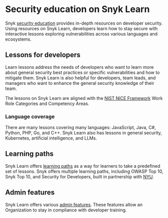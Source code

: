 # Security education on Snyk Learn

Snyk [security education](https://learn.snyk.io/catalog/?type=security-education) provides in-depth resources on developer security. Using resources on Snyk Learn, developers learn how to stay secure with interactive lessons exploring vulnerabilities across various languages and ecosystems.

## Lessons for developers

Learn lessons address the needs of developers who want to learn more about general security best practices or specific vulnerabilities and how to mitigate them. Snyk Learn is also helpful for developers, team leads, and managers who want to enhance the general security knowledge of their team.

The lessons on Snyk Learn are aligned with the [NIST NICE Framework](https://www.nist.gov/itl/applied-cybersecurity/nice) Work Role Categories and Competency Areas.

### Language coverage

There are many lessons covering many languages: JavaScript, Java, C#, Python, PHP, Go, and C++. Snyk Learn also has lessons in general security, Kubernetes, artificial intelligence, and LLMs.

## Learning paths

Snyk Learn offers [learning paths](https://learn.snyk.io/catalog/?format=learning_path\&type=security-education) as a way for learners to take a predefined set of lessons. Snyk offers multiple learning paths, including OWASP Top 10, Snyk Top 10, and Security for Developers, built in partnership with [NYU](https://engineering.nyu.edu/academics/programs/cybersecurity-ms-online/nyu-cyber-fellows/badges/snyk).

## Admin features

Snyk Learn offers various [admin features](snyk-learn-reports-and-assignments.md). These features allow an Organization to stay in compliance with developer training.
